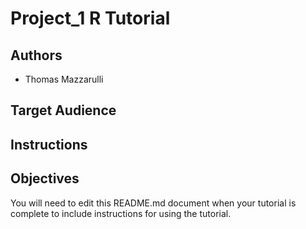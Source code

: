# Project_1 R Tutorial

## Authors

- Thomas Mazzarulli 

## Target Audience



## Instructions



## Objectives



You will need to edit this README.md document when your tutorial is complete to include instructions for using the tutorial.